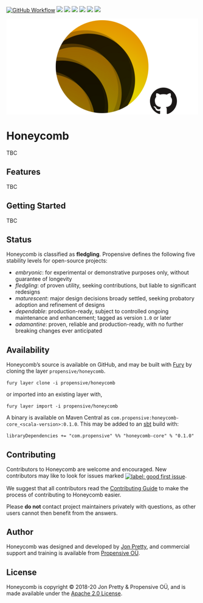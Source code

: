 [<img alt="GitHub Workflow" src="https://img.shields.io/github/workflow/status/propensive/honeycomb/Build/main?style=for-the-badge" height="24">](https://github.com/propensive/honeycomb/actions)
[<img src="https://img.shields.io/badge/gitter-discuss-f00762?style=for-the-badge" height="24">](https://gitter.im/propensive/honeycomb)
[<img src="https://img.shields.io/discord/633198088311537684?color=8899f7&label=DISCORD&style=for-the-badge" height="24">](https://discord.gg/CHCPjERybv)
[<img src="https://img.shields.io/matrix/propensive.honeycomb:matrix.org?label=MATRIX&color=0dbd8b&style=for-the-badge" height="24">](https://app.element.io/#/room/#propensive.honeycomb:matrix.org)
[<img src="https://img.shields.io/twitter/follow/propensive?color=%2300acee&label=TWITTER&style=for-the-badge" height="24">](https://twitter.com/propensive)
[<img src="https://img.shields.io/maven-central/v/com.propensive/honeycomb-core_2.12?color=2465cd&style=for-the-badge" height="24">](https://search.maven.org/artifact/com.propensive/honeycomb-core_2.12)
[<img src="https://img.shields.io/badge/vent-propensive%2Fhoneycomb-f05662?style=for-the-badge" height="24">](https://vent.dev)

<img src="/doc/images/github.png" valign="middle">

# Honeycomb

TBC

## Features

TBC


## Getting Started

TBC


## Status

Honeycomb is classified as __fledgling__. Propensive defines the following five stability levels for open-source projects:

- _embryonic_: for experimental or demonstrative purposes only, without guarantee of longevity
- _fledgling_: of proven utility, seeking contributions, but liable to significant redesigns
- _maturescent_: major design decisions broady settled, seeking probatory adoption and refinement of designs
- _dependable_: production-ready, subject to controlled ongoing maintenance and enhancement; tagged as version `1.0` or later
- _adamantine_: proven, reliable and production-ready, with no further breaking changes ever anticipated

## Availability

Honeycomb&rsquo;s source is available on GitHub, and may be built with [Fury](https://github.com/propensive/fury) by
cloning the layer `propensive/honeycomb`.
```
fury layer clone -i propensive/honeycomb
```
or imported into an existing layer with,
```
fury layer import -i propensive/honeycomb
```
A binary is available on Maven Central as `com.propensive:honeycomb-core_<scala-version>:0.1.0`. This may be added
to an [sbt](https://www.scala-sbt.org/) build with:
```
libraryDependencies += "com.propensive" %% "honeycomb-core" % "0.1.0"
```

## Contributing

Contributors to Honeycomb are welcome and encouraged. New contributors may like to look for issues marked
<a href="https://github.com/propensive/honeycomb/labels/good%20first%20issue"><img alt="label: good first issue"
src="https://img.shields.io/badge/-good%20first%20issue-67b6d0.svg" valign="middle"></a>.

We suggest that all contributors read the [Contributing Guide](/contributing.md) to make the process of
contributing to Honeycomb easier.

Please __do not__ contact project maintainers privately with questions, as other users cannot then benefit from
the answers.

## Author

Honeycomb was designed and developed by [Jon Pretty](https://twitter.com/propensive), and commercial support and
training is available from [Propensive O&Uuml;](https://propensive.com/).



## License

Honeycomb is copyright &copy; 2018-20 Jon Pretty & Propensive O&Uuml;, and is made available under the
[Apache 2.0 License](/license.md).

